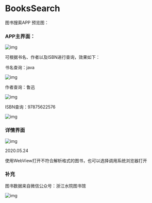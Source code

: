 # BooksSearch
图书搜索APP
预览图：

### APP主界面：

![img](https://github.com/rianlu/BooksSearch/blob/master/images/img1.png)

可根据书名、作者以及ISBN进行查询，效果如下：

书名查询：java

![img](https://github.com/rianlu/BooksSearch/blob/master/images/img2.png)

作者查询：鲁迅

![img](https://github.com/rianlu/BooksSearch/blob/master/images/img3.png)

ISBN查询：97875622576

![img](https://github.com/rianlu/BooksSearch/blob/master/images/img4.png)

 

### 详情界面

![img](https://github.com/rianlu/BooksSearch/blob/master/images/img5.png)



2020.05.24

使用WebView打开不符合解析格式的图书，也可以选择调用系统浏览器打开

 

### 补充

图书数据来自微信公众号：浙江水院图书馆

![img](https://github.com/rianlu/BooksSearch/blob/master/images/share.jpg)